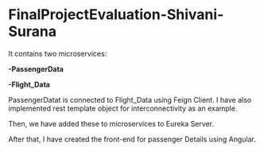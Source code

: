 # FinalProjectEvaluation-Shivani-Surana

It contains two microservices:

**-PassengerData**

**-Flight_Data**

PassengerDatat is connected to Flight_Data using Feign Client.
I have also implemented rest template object for interconnectivity as an example.

Then, we have added these to microservices to Eureka Server.

After that, I have created the front-end for passenger Details using Angular.
